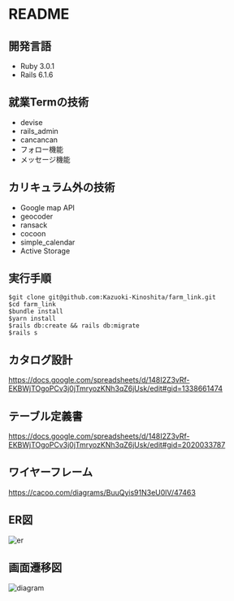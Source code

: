 # README

## 開発言語
- Ruby 3.0.1
- Rails 6.1.6

## 就業Termの技術
- devise
- rails_admin
- cancancan
- フォロー機能
- メッセージ機能

## カリキュラム外の技術
- Google map API
- geocoder
- ransack
- cocoon
- simple_calendar
- Active Storage

## 実行手順
```
$git clone git@github.com:Kazuoki-Kinoshita/farm_link.git
$cd farm_link
$bundle install
$yarn install
$rails db:create && rails db:migrate
$rails s
```

## カタログ設計
https://docs.google.com/spreadsheets/d/148I2Z3vRf-EKBWjTOgoPCv3j0jTmryozKNh3qZ6jUsk/edit#gid=1338661474

## テーブル定義書
https://docs.google.com/spreadsheets/d/148I2Z3vRf-EKBWjTOgoPCv3j0jTmryozKNh3qZ6jUsk/edit#gid=2020033787

## ワイヤーフレーム
https://cacoo.com/diagrams/BuuQyis91N3eU0lV/47463

## ER図
![er](https://user-images.githubusercontent.com/122067636/229800989-e5dcd3d8-2d10-4400-9107-9865627162b8.png)
## 画面遷移図
![diagram](https://user-images.githubusercontent.com/122067636/229765786-6b9856cc-8f8d-4c18-81a0-3d967850c5fe.png)
